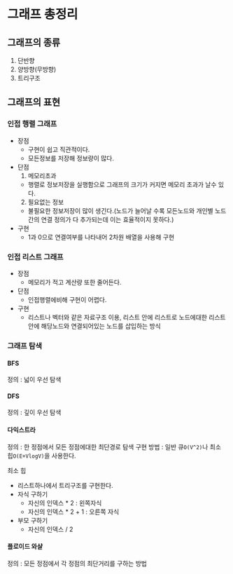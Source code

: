 # 그래프 총정리

## 그래프의 종류

1. 단반향
2. 양방향(무방향)
3. 트리구조

## 그래프의 표현

### 인접 행렬 그래프

- 장점
  - 구현이 쉽고 직관적이다.
  - 모든정보를 저장해 정보량이 많다.
- 단점
  1. 메모리초과
  - 행렬로 정보저장을 실행함으로 그래프의 크기가 커지면 메모리 초과가 날수 있다.
  2. 필요없는 정보
  - 불필요한 정보저장이 많이 생긴다.(노드가 늘어날 수록 모든노드와 개인별 노드간의 연결 정의가 다 추가되는데 이는 효율적이지 못하다.)
- 구현
  - 1과 0으로 연결여부를 나타내어 2차원 배열을 사용해 구현

### 인접 리스트 그래프

- 장점
  - 메모리가 적고 계산량 또한 줄어든다.
- 단점
  - 인접행렬에비해 구현이 어렵다.
- 구현
  - 리스트나 벡터와 같은 자료구조 이용, 리스트 안에 리스트로 노드에대한 리스트 안에 해당노드와 연결되어있는 노드를 삽입하는 방식
  

### 그래프 탐색

#### BFS
정의 : 넓이 우선 탐색

#### DFS
정의 : 깊이 우선 탐색

#### 다익스트라
정의 : 한 정점에서 모든 정점에대한 최단경로 탐색
구현 방법 : 일반 큐`O(V^2)`나 최소 힙`O(E+VlogV)`을 사용한다.

최소 힙
- 리스트하나에서 트리구조를 구현한다.
- 자식 구하기
  - 자신의 인덱스 * 2 : 왼쪽자식
  - 자신의 인덱스 * 2 + 1 : 오른쪽 자식
- 부모 구하기
  - 자신의 인덱스 / 2

#### 플로이드 와샬
정의 : 모든 정점에서 각 정점의 최단거리를 구하는 방법